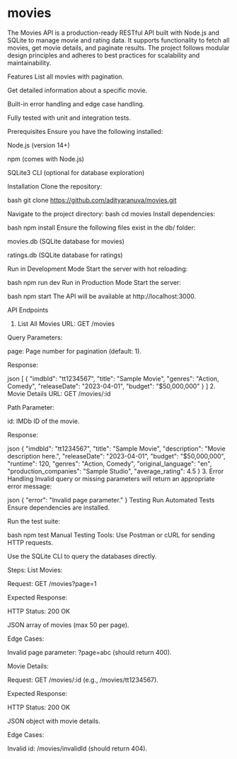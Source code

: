 # movies
The Movies API is a production-ready RESTful API built with Node.js and SQLite to manage movie and rating data. It supports functionality to fetch all movies, get movie details, and paginate results. The project follows modular design principles and adheres to best practices for scalability and maintainability.

Features
List all movies with pagination.

Get detailed information about a specific movie.

Built-in error handling and edge case handling.

Fully tested with unit and integration tests.

Prerequisites
Ensure you have the following installed:

Node.js (version 14+)

npm (comes with Node.js)

SQLite3 CLI (optional for database exploration)

Installation
Clone the repository:

bash
git clone https://github.com/adityaranuva/movies.git

Navigate to the project directory:
bash
cd movies
Install dependencies:

bash
npm install
Ensure the following files exist in the db/ folder:

movies.db (SQLite database for movies)

ratings.db (SQLite database for ratings)


Run in Development Mode
Start the server with hot reloading:

bash
npm run dev
Run in Production Mode
Start the server:

bash
npm start
The API will be available at http://localhost:3000.

API Endpoints
1. List All Movies
URL: GET /movies

Query Parameters:

page: Page number for pagination (default: 1).

Response:

json
[
  {
    "imdbId": "tt1234567",
    "title": "Sample Movie",
    "genres": "Action, Comedy",
    "releaseDate": "2023-04-01",
    "budget": "$50,000,000"
  }
]
2. Movie Details
URL: GET /movies/:id

Path Parameter:

id: IMDb ID of the movie.

Response:

json
{
  "imdbId": "tt1234567",
  "title": "Sample Movie",
  "description": "Movie description here.",
  "releaseDate": "2023-04-01",
  "budget": "$50,000,000",
  "runtime": 120,
  "genres": "Action, Comedy",
  "original_language": "en",
  "production_companies": "Sample Studio",
  "average_rating": 4.5
}
3. Error Handling
Invalid query or missing parameters will return an appropriate error message:

json
{
  "error": "Invalid page parameter."
}
Testing
Run Automated Tests
Ensure dependencies are installed.

Run the test suite:

bash
npm test
Manual Testing
Tools:
Use Postman or cURL for sending HTTP requests.

Use the SQLite CLI to query the databases directly.

Steps:
List Movies:

Request: GET /movies?page=1

Expected Response:

HTTP Status: 200 OK

JSON array of movies (max 50 per page).

Edge Cases:

Invalid page parameter: ?page=abc (should return 400).

Movie Details:

Request: GET /movies/:id (e.g., /movies/tt1234567).

Expected Response:

HTTP Status: 200 OK

JSON object with movie details.

Edge Cases:

Invalid id: /movies/invalidId (should return 404).


